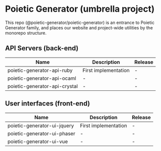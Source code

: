 # Poietic Generator (umbrella project)

This repo (@poietic-generator/poietic-generator) is an entrance to Poietic Generator family, and places our website and project-wide utilities by the monorepo structure.

## API Servers (back-end)

| Name | Description | Release |
|---   |---          |---      |
| poietic-generator-api-ruby | First implementation | - |
| poietic-generator-api-ocaml | -  | - |
| poietic-generator-api-crystal | -  | - |

## User interfaces (front-end)

| Name | Description | Release |
|---   |---          |---      |
| poietic-generator-ui-jquery | First implementation | - |
| poietic-generator-ui-phaser | -  | - |
| poietic-generator-ui-vue | -  | - |

